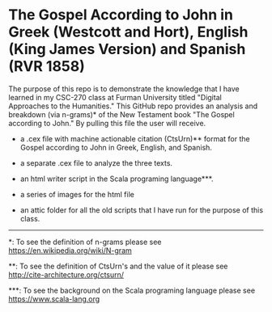 # The Gospel According to John in Greek (Westcott and Hort), English (King James Version) and Spanish (RVR 1858)

The purpose of this repo is to demonstrate the knowledge that I have learned in my CSC-270 class at Furman University titled "Digital Approaches to the Humanities." This GitHub repo provides an analysis and breakdown (via n-grams)* of the New Testament book "The Gospel according to John." By pulling this file the user will receive.

  - a .cex file with machine actionable citation (CtsUrn)** format for the Gospel according to John in Greek, English, and Spanish.

  - a separate .cex file to analyze the three texts.

  - an html writer script in the Scala programing language***.

  - a series of images for the html file

  - an attic folder for all the old scripts that I have run for the purpose of this class.

  ---

\*: To see the definition of n-grams please see https://en.wikipedia.org/wiki/N-gram

\**: To see the definition of CtsUrn's and the value of it please see http://cite-architecture.org/ctsurn/

\***: To see the background on the Scala programing language please see https://www.scala-lang.org
